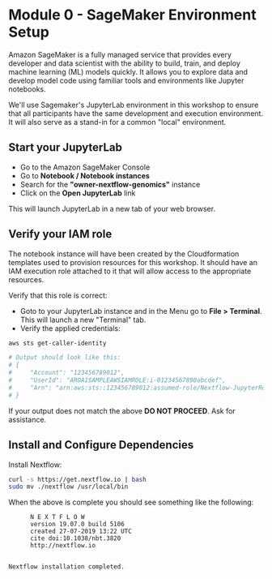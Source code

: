 # Module 0 - SageMaker Environment Setup

Amazon SageMaker is a fully managed service that provides every developer and data scientist with the ability to build, train, and deploy machine learning (ML) models quickly.  It allows you to explore data and develop model code using familiar tools and environments like Jupyter notebooks.

We'll use Sagemaker's JupyterLab environment in this workshop to ensure that all participants have the same development and execution environment.  It will also serve as a stand-in for a common "local" environment.

## Start your JupyterLab

* Go to the Amazon SageMaker Console
* Go to **Notebook / Notebook instances**
* Search for the **"owner-nextflow-genomics"** instance
* Click on the **Open JupyterLab** link

This will launch JupyterLab in a new tab of your web browser.

## Verify your IAM role
The notebook instance will have been created by the Cloudformation templates used to provision resources for this workshop. It should have an IAM execution role attached to it that will allow access to the appropriate resources.

Verify that this role is correct:

* Goto to your JupyterLab instance and in the Menu go to **File > Terminal**.  This will launch a new "Terminal" tab.
* Verify the applied credentials:

```bash
aws sts get-caller-identity

# Output should look like this:
# {
#     "Account": "123456789012", 
#     "UserId": "AROA1SAMPLEAWSIAMROLE:i-01234567890abcdef", 
#     "Arn": "arn:aws:sts::123456789012:assumed-role/Nextflow-JupyterRole-1234567890ABCD/SageMaker"
# }
```

If your output does not match the above **DO NOT PROCEED**.  Ask for assistance.

## Install and Configure Dependencies

Install Nextflow:

```bash
curl -s https://get.nextflow.io | bash
sudo mv ./nextflow /usr/local/bin
```

When the above is complete you should see something like the following:

```text
      N E X T F L O W
      version 19.07.0 build 5106
      created 27-07-2019 13:22 UTC 
      cite doi:10.1038/nbt.3820
      http://nextflow.io


Nextflow installation completed.
```
